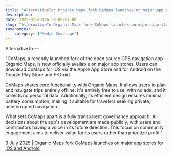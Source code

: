 ```yaml
---
title: "AlternativeTo: Organic Maps fork CoMaps launches on major app stores for iOS and Android"
description: 
date: 2025-07-03T16:30:00-07:00
slug: "AlternativeTo-Organic-Maps-fork-CoMaps-launches-on-major-app-stores-for-iOS-and-Android"
taxonomies:
    category: ["Media Coverage"]
---
```


AlternativeTo — 
 

"CoMaps, a recently launched fork of the open source GPS navigation app Organic Maps, is now officially available on major app stores. Users can download CoMaps for iOS via the Apple App Store and for Android on the Google Play Store and F-Droid.

CoMaps shares core functionality with Organic Maps. It allows users to plan and navigate trips entirely offline. It's entirely free to use, with no ads, and it collects no personal data. Additionally, its efficient design ensures minimal battery consumption, making it suitable for travelers seeking private, uninterrupted navigation.

What sets CoMaps apart is a fully transparent governance approach. All decisions about the app's development are made publicly, with users and contributors having a voice in its future direction. This focus on community engagement aims to deliver value for its users rather than prioritize profit."


3 July 2025 | [Organic Maps fork CoMaps launches on major app stores for iOS and Android](https://alternativeto.net/news/2025/7/organic-maps-fork-comaps-launches-on-major-app-stores-for-ios-and-android/)